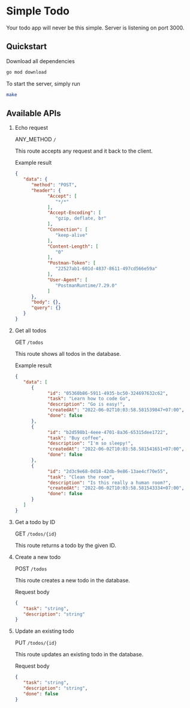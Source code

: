 # Simple Todo

Your todo app will never be this simple. Server is listening on port 3000.

## Quickstart

Download all dependencies

```sh
go mod download
```

To start the server, simply run

```sh
make
```

## Available APIs

1. Echo request

   ANY_METHOD `/`

   This route accepts any request and it back to the client.

   Example result

   ```json
   {
      "data": {
         "method": "POST",
         "header": {
               "Accept": [
                  "*/*"
               ],
               "Accept-Encoding": [
                  "gzip, deflate, br"
               ],
               "Connection": [
                  "keep-alive"
               ],
               "Content-Length": [
                  "0"
               ],
               "Postman-Token": [
                  "22527ab1-601d-4837-8611-497cd566e59a"
               ],
               "User-Agent": [
                  "PostmanRuntime/7.29.0"
               ]
         },
         "body": {},
         "query": {}
      }
   }
   ```

1. Get all todos

   GET `/todos`

   This route shows all todos in the database.

   Example result

   ```json
   {
      "data": [
         {
               "id": "05360b86-5911-4935-bc50-324697632c62",
               "task": "Learn how to code Go",
               "description": "Go is easy!",
               "createdAt": "2022-06-02T10:03:58.581539847+07:00",
               "done": false
         },
         {
               "id": "b2d598b1-4eee-4701-8a36-65315dee1722",
               "task": "Buy coffee",
               "description": "I'm so sleepy!",
               "createdAt": "2022-06-02T10:03:58.581541651+07:00",
               "done": false
         },
         {
               "id": "2d3c9e68-0d18-42db-9e86-13ae4cf70e55",
               "task": "Clean the room",
               "description": "Is this really a human room?",
               "createdAt": "2022-06-02T10:03:58.581543334+07:00",
               "done": false
         }
      ]
   }
   ```

1. Get a todo by ID

   GET `/todos/{id}`

   This route returns a todo by the given ID.

1. Create a new todo

   POST `/todos`

   This route creates a new todo in the database.

   Request body

   ```json
   {
      "task": "string",
      "description": "string"
   }
   ```

1. Update an existing todo

   PUT `/todos/{id}`

   This route updates an existing todo in the database.

   Request body

   ```json
   {
      "task": "string",
      "description": "string",
      "done": false
   }
   ```
